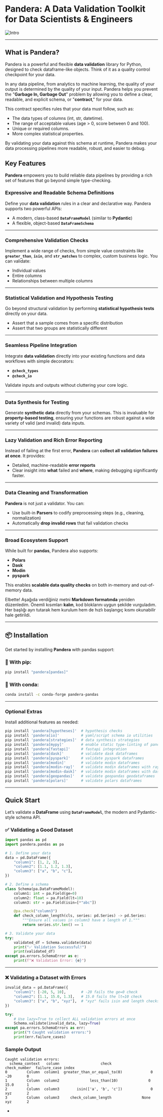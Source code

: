 # Pandera: A Data Validation Toolkit for Data Scientists & Engineers

![Intro](images/pandera.png)

---

## What is Pandera?

Pandera is a powerful and flexible **data validation** library for Python, designed to check dataframe-like objects. Think of it as a quality control checkpoint for your data.

In any data pipeline, from analytics to machine learning, the quality of your output is determined by the quality of your input. Pandera helps you prevent the "**Garbage In, Garbage Out**" problem by allowing you to define a clear, readable, and explicit schema, or "**contract**," for your data. 

This contract specifies rules that your data must follow, such as:

- The data types of columns (int, str, datetime).
- The range of acceptable values (age > 0, score between 0 and 100).
- Unique or required columns.
- More complex statistical properties.


By validating your data against this schema at runtime, Pandera makes your data processing pipelines more readable, robust, and easier to debug.

##  Key Features

**Pandera** empowers you to build reliable data pipelines by providing a rich set of features that go beyond simple type-checking.

###  Expressive and Readable Schema Definitions

Define your **data validation** rules in a clear and declarative way. Pandera supports two powerful APIs:

* A modern, class-based **`DataFrameModel`** (similar to **Pydantic**)
* A flexible, object-based **`DataFrameSchema`**

---

### Comprehensive Validation Checks

Implement a wide range of checks, from simple value constraints like **`greater_than`**, **`isin`**, and **`str_matches`** to complex, custom business logic.
You can validate:

* Individual values
* Entire columns
* Relationships between multiple columns

---

###  Statistical Validation and Hypothesis Testing

Go beyond structural validation by performing **statistical hypothesis tests** directly on your data.

* Assert that a sample comes from a specific distribution
* Assert that two groups are statistically different

---

###  Seamless Pipeline Integration

Integrate **data validation** directly into your existing functions and data workflows with simple decorators:

* **`@check_types`**
* **`@check_io`**

Validate inputs and outputs without cluttering your core logic.

---

###  Data Synthesis for Testing

Generate **synthetic data** directly from your schemas.
This is invaluable for **property-based testing**, ensuring your functions are robust against a wide variety of valid (and invalid) data inputs.

---

###  Lazy Validation and Rich Error Reporting

Instead of failing at the first error, **Pandera** can **collect all validation failures at once**.
It provides:

* Detailed, machine-readable **error reports**
* Clear insight into **what** failed and **where**, making debugging significantly faster.

---

###  Data Cleaning and Transformation

**Pandera** is not just a validator. You can:

* Use built-in **Parsers** to codify preprocessing steps (e.g., cleaning, normalization)
* Automatically **drop invalid rows** that fail validation checks

---

###  Broad Ecosystem Support

While built for **pandas**, Pandera also supports:

* **Polars**
* **Dask**
* **Modin**
* **pyspark**

This enables **scalable data quality checks** on both in-memory and out-of-memory data.

Elbette! Aşağıda verdiğiniz metni **Markdown formatında** yeniden düzenledim. Önemli kısımları **kalın**, kod bloklarını uygun şekilde vurguladım. Her başlığı ayrı tutarak hem kurulum hem de hızlı başlangıç kısmı okunabilir hale getirildi.

---

## 📦 Installation

Get started by installing **Pandera** with pandas support:

### 🔹 With pip:

```bash
pip install "pandera[pandas]"
```

### 🔹 With conda:

```bash
conda install -c conda-forge pandera-pandas
```

---

###  Optional Extras

Install additional features as needed:

```bash
pip install 'pandera[hypotheses]'  # hypothesis checks
pip install 'pandera[io]'          # yaml/script schema io utilities
pip install 'pandera[strategies]'  # data synthesis strategies
pip install 'pandera[mypy]'        # enable static type-linting of pandas
pip install 'pandera[fastapi]'     # fastapi integration
pip install 'pandera[dask]'        # validate dask dataframes
pip install 'pandera[pyspark]'     # validate pyspark dataframes
pip install 'pandera[modin]'       # validate modin dataframes
pip install 'pandera[modin-ray]'   # validate modin dataframes with ray
pip install 'pandera[modin-dask]'  # validate modin dataframes with dask
pip install 'pandera[geopandas]'   # validate geopandas geodataframes
pip install 'pandera[polars]'      # validate polars dataframes
```

---

##  Quick Start

Let’s validate a **DataFrame** using **`DataFrameModel`**, the modern and Pydantic-style schema API.

### ✅ Validating a Good Dataset

```python
import pandas as pd
import pandera.pandas as pa

# 1. Define your data
data = pd.DataFrame({
    "column1": [1, 2, 3],
    "column2": [1.1, 1.2, 1.3],
    "column3": ["a", "b", "c"],
})

# 2. Define a schema
class Schema(pa.DataFrameModel):
    column1: int = pa.Field(ge=0)
    column2: float = pa.Field(lt=10)
    column3: str = pa.Field(isin=[*"abc"])

    @pa.check("column3")
    def check_column_length(cls, series: pd.Series) -> pd.Series:
        """Ensure all values in column3 have a length of 1."""
        return series.str.len() == 1

# 3. Validate your data
try:
    validated_df = Schema.validate(data)
    print("✅ Validation Successful!")
    print(validated_df)
except pa.errors.SchemaError as e:
    print(f"❌ Validation Error: {e}")
```

---

### ❌ Validating a Dataset with Errors

```python
invalid_data = pd.DataFrame({
    "column1": [-20, 5, 10],       # -20 fails the ge=0 check
    "column2": [1.1, 15.0, 1.3],   # 15.0 fails the lt=10 check
    "column3": ["a", "b", "xyz"],  # "xyz" fails isin and length checks
})

try:
    # Use lazy=True to collect ALL validation errors at once
    Schema.validate(invalid_data, lazy=True)
except pa.errors.SchemaErrors as err:
    print("❗ Caught validation errors:")
    print(err.failure_cases)
```

###  Sample Output

```text
Caught validation errors:
  schema_context   column                   check                   check_number  failure_case index
0         Column  column1  greater_than_or_equal_to(0)             0           -20       0
1         Column  column2              less_than(10)              0           15.0      1
2         Column  column3        isin(['a', 'b', 'c'])             0           xyz       2
3         Column  column3     check_column_length              None        xyz       2
```

-


